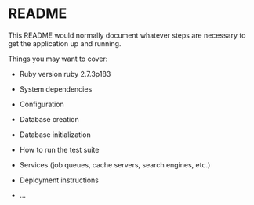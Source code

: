 # README

This README would normally document whatever steps are necessary to get the
application up and running.

Things you may want to cover:

* Ruby version
ruby 2.7.3p183

* System dependencies

* Configuration

* Database creation

* Database initialization

* How to run the test suite

* Services (job queues, cache servers, search engines, etc.)

* Deployment instructions

* ...
